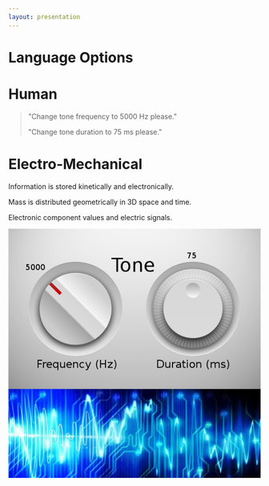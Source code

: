 ```yaml
---
layout: presentation
---
```


# [](#header-1) Language Options

# [](#header-2) Human

> "Change tone frequency to 5000 Hz please."
>
> "Change tone duration to 75 ms please."

# [](#header-2) Electro-Mechanical

Information is stored kinetically and electronically.

Mass is distributed geometrically in 3D space and time.

Electronic component values and electric signals.

[![](assets/img/knobs-signals.png)](pcb)
